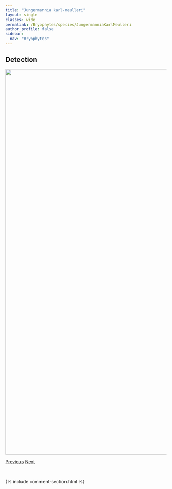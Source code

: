 ```yaml
---
title: "Jungermannia karl-meulleri"
layout: single
classes: wide
permalink: /Bryophytes/species/JungermanniaKarlMeulleri
author_profile: false
sidebar:
  nav: "Bryophytes"
---
```


<h2>Detection</h2>

<a href="https://drive.google.com/uc?export=view&id=1i1YAmtld1gmvyP4AlpS1BPkYILGu_12y">
<img src="https://drive.google.com/uc?export=view&id=1i1YAmtld1gmvyP4AlpS1BPkYILGu_12y" height = "1200" width = "800">
</a>


<a href="/DevelopmentWebsite/Bryophytes/species/JamesoniellaAutumnalis" class="pagination--pager" title="Jamesoniella autumnalis">Previous</a> <a href="/DevelopmentWebsite/Bryophytes/species/JungermanniaLanceolata" class="pagination--pager" title="Jungermannia lanceolata">Next</a>

<p>&nbsp;</p>

{% include comment-section.html %}

